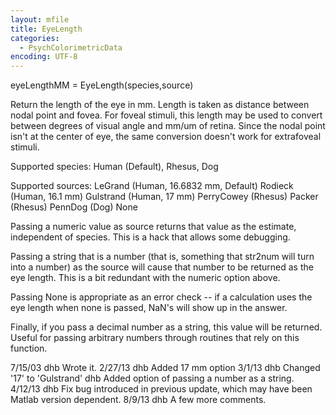 ```yaml
---
layout: mfile
title: EyeLength
categories:
  - PsychColorimetricData
encoding: UTF-8
---
```


 eyeLengthMM = EyeLength(species,source)

 Return the length of the eye in mm.  Length is taken as distance
 between nodal point and fovea.  For foveal stimuli, this length
 may be used to convert between degrees of visual angle and mm/um
 of retina.  Since the nodal point isn't at the center of eye,
 the same conversion doesn't work for extrafoveal stimuli.

 Supported species:
        Human (Default), Rhesus, Dog

 Supported sources:
   LeGrand (Human, 16.6832 mm, Default)
   Rodieck (Human, 16.1 mm)
   Gulstrand (Human, 17 mm)
   PerryCowey (Rhesus)
   Packer (Rhesus)
   PennDog (Dog)
   None

 Passing a numeric value as source returns that value as the
 estimate, independent of species.  This is a hack that allows
 some debugging.

 Passing a string that is a number (that is, something that str2num
 will turn into a number) as the source will cause that number to
 be returned as the eye length.  This is a bit redundant with the
 numeric option above.

 Passing None is appropriate as an error check -- if a calculation
 uses the eye length when none is passed, NaN's will show up in
 the answer.

 Finally, if you pass a decimal number as a string, this value
 will be returned.  Useful for passing arbitrary numbers through
 routines that rely on this function.

 7/15/03  dhb  Wrote it.
 2/27/13  dhb  Added 17 mm option
 3/1/13   dhb  Changed '17' to 'Gulstrand'
          dhb  Added option of passing a number as a string.
 4/12/13  dhb  Fix bug introduced in previous update, which may have
               been Matlab version dependent.
 8/9/13   dhb  A few more comments.